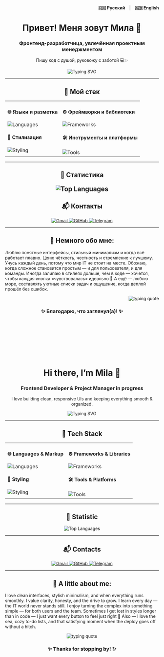 
<div align="right" style="margin-top: -30px;">
  <a href="#russian-version" style="text-decoration:none;margin-right:10px;font-weight:bold;">🇷🇺 Русский</a> |
  <a href="#english-version" style="text-decoration:none;margin-left:10px;font-weight:bold;">🇬🇧 English</a>
</div>

<!-- 🇷🇺 RUSSIAN VERSION -->
<h1  align="center" id="russian-version">Привет! Меня зовут Мила 👋</h1>
<h3 align="center">Фронтенд-разработчица, увлечённая проектным менеджментом</h3>
<p align="center">Пишу код с душой, руковожу с заботой 💻✨</p>

<p align="center">
  <img src="https://readme-typing-svg.demolab.com?font=Fira+Code&pause=1000&color=5a03fc&text=center&lines=Frontend+Web+Developer;Project+Management+Explorer;React+%7C+Next.js+%7C+TypeScript%7C+JS;Let's+Build+Something+Great!" alt="Typing SVG" />
</p>

<hr/>

<h2 align="center">🧠 Мой стек</h2>

<table align="center">
  <tr>
    <td valign="top">
      <h4>🌐 Языки и разметка</h4>
      <img src="https://skillicons.dev/icons?i=html,css,scss,js,ts" alt="Languages" />
      <h4>🎨 Стилизация</h4>
      <img src="https://skillicons.dev/icons?i=tailwind,bootstrap" alt="Styling" />
    </td>
    <td valign="top">
      <h4>⚙️ Фреймворки и библиотеки</h4>
      <img src="https://skillicons.dev/icons?i=react,nextjs,nodejs,vite,webpack" alt="Frameworks" />
      <h4>🛠 Инструменты и платформы</h4>
      <img src="https://skillicons.dev/icons?i=git,github,figma,wordpress,codepen,vscode" alt="Tools" />
    </td>
  </tr>
</table>
<hr/>

<h2 align="center">🚀 Статистика 

<p align="center">
  <img src="https://github-readme-stats.vercel.app/api/top-langs/?username=milareina&layout=compact" alt="Top Languages"/>
</p>
</h2

<hr/>

<h2 align="center">📬 Контакты</h2>
<p align="center">
  <a href="mailto:mmilacz08@gmail.com">
    <img src="https://img.shields.io/badge/Gmail-mmila-orange?style=for-the-badge&logo=gmail&logoColor=white" alt="Gmail" />
  </a>
  <a href="https://github.com/Milareina">
    <img src="https://img.shields.io/badge/GitHub-Milareina-181717?style=for-the-badge&logo=github&logoColor=white" alt="GitHub" />
  </a>
  <a href="https://t.me/mmilacz">
    <img src="https://img.shields.io/badge/Telegram-@mmilacz-2CA5E0?style=for-the-badge&logo=telegram&logoColor=white" alt="Telegram" />
  </a>
</p>

<hr/>

<h2 align="center">💫 Немного обо мне:</h2>
<p>Люблю понятные интерфейсы, стильный минимализм и когда всё работает плавно.
Ценю чёткость, честность и стремление к лучшему. Учусь каждый день, потому что мир IT не стоит на месте.
Обожаю, когда сложное становится простым — и для пользователя, и для команды.
Иногда залипаю в стилеях дольше, чем в коде — хочется, чтобы каждая кнопка «чувствовалась» идеально 🙈
А ещё — люблю море, составлять уютные списки задач и ощущение, когда деплой прошёл без ошибок.

</p>
<p align="right">
  <img src="https://readme-typing-svg.demolab.com?font=Fira+Code&pause=1200&color=5a03fc&width=800&lines=%D0%9C%D0%B8%D0%BD%D0%B8%D0%BC%D0%B0%D0%BB%D0%B8%D0%B7%D0%BC.%20%D0%A4%D1%83%D0%BD%D0%BA%D1%86%D0%B8%D0%BE%D0%BD%D0%B0%D0%BB%D1%8C%D0%BD%D0%BE%D1%81%D1%82%D1%8C.%20%D0%A7%D0%B5%D0%BB%D0%BE%D0%B2%D0%B5%D1%87%D0%BD%D0%BE%D1%81%D1%82%D1%8C." alt="typing quote" />
</p>


<h3 align="center">✨ Благодарю, что заглянул(а)! ✨</h3>

<br/><br/><br/><br/><br/><br/><br/>


<h1 align="center" id="english-version">Hi there, I’m Mila 👋</h1>
<h3 align="center">Frontend Developer & Project Manager in progress</h3>
<p align="center">I love building clean, responsive UIs and keeping everything smooth & organized.</p>

<p align="center">
  <img src="https://readme-typing-svg.demolab.com?font=Fira+Code&pause=1000&color=5a03fc&text=center&lines=Frontend+Web+Developer;Project+Management+Explorer;React+%7C+Next.js+%7C+TypeScript%7C+JS;Let's+Build+Something+Great!" alt="Typing SVG" />
</p>

<hr/>

<h2 align="center">🧠 Tech Stack</h2>
<table align="center">
  <tr>
    <td valign="top">
      <h4>🌐 Languages & Markup</h4>
      <img src="https://skillicons.dev/icons?i=html,css,scss,js,ts" alt="Languages" />
      <h4>🎨 Styling</h4>
      <img src="https://skillicons.dev/icons?i=tailwind,bootstrap" alt="Styling" />
    </td>
    <td valign="top">
      <h4>⚙️ Frameworks & Libraries</h4>
      <img src="https://skillicons.dev/icons?i=react,nextjs,nodejs,vite,webpack" alt="Frameworks" />
      <h4>🛠 Tools & Platforms</h4>
      <img src="https://skillicons.dev/icons?i=git,github,figma,wordpress" alt="Tools" />
    </td>
  </tr>
</table>

<hr/>

<h2 align="center">🚀 Statistic</h2>
<p align="center">
  <img src="https://github-readme-stats.vercel.app/api/top-langs/?username=milareina&layout=compact" alt="Top Languages"/>
</p>

<hr/>

<h2 align="center" >📬 Contacts</h2>
<p align="center">
  <a href="mailto:mmilacz08@gmail.com">
    <img src="https://img.shields.io/badge/Gmail-mmila-orange?style=for-the-badge&logo=gmail&logoColor=white" alt="Gmail" />
  </a>
  <a href="https://github.com/Milareina">
    <img src="https://img.shields.io/badge/GitHub-Milareina-181717?style=for-the-badge&logo=github&logoColor=white" alt="GitHub" />
  </a>
  <a href="https://t.me/mmilacz">
    <img src="https://img.shields.io/badge/Telegram-@mmilacz-2CA5E0?style=for-the-badge&logo=telegram&logoColor=white" alt="Telegram" />
  </a>
</p>

<hr/>

<h2 align="center">💫 A little about me:</h2>
<p>I love clean interfaces, stylish minimalism, and when everything runs smoothly.
I value clarity, honesty, and the drive to grow. I learn every day — the IT world never stands still.
I enjoy turning the complex into something simple — for both users and the team.
Sometimes I get lost in styles longer than in code — I just want every button to feel just right 🙈
Also — I love the sea, cozy to-do lists, and that satisfying moment when the deploy goes off without a hitch.

</p>

<p align="center">
  <img src="https://readme-typing-svg.demolab.com?font=Fira+Code&pause=1200&color=5a03fc&width=800&lines=Minimalism.+Functionality.+Humanity." alt="typing quote" />
</p>


<h3 align="center">✨ Thanks for stopping by! ✨</h3>
